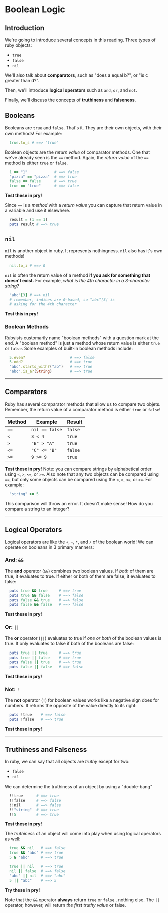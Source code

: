 # Boolean Logic

## Introduction

We're going to introduce several concepts in this reading. Three types of ruby objects:
  * `true`
  * `false`
  * `nil`

We'll also talk about **comparators**, such as "does a equal b?", or "is c greater than d?".

Then, we'll introduce **logical operators** such as `and`, `or`, and `not`.

Finally, we'll discuss the concepts of **truthiness** and **falseness**.

## Booleans

Booleans are `true` and `false`. That's it. They are their own objects, with their own methods! For example:

  ```ruby
    true.to_s # ==> "true"
  ```

Boolean objects are the *return value* of comparator methods. One that we've already seen is the `==` method. Again, the *return value* of the `==` method is either `true` or `false`.

  ```ruby
    1 == "1"            # ==> false
    "pizza" == "pizza"  # ==> true
    false == false      # ==> true
    true == "true"      # ==> false
  ```

**Test these in pry!**

Since `==` is a *method* with a *return value* you can capture that return value in a variable and use it elsewhere.

```ruby
  result = (1 == 1)
  puts result # ==> true
```

## `nil`

`nil` is another object in ruby. It represents nothingness. `nil` also has it's own methods!

  ```ruby
    nil.to_i # ==> 0
  ```

`nil` is often the return value of a method **if you ask for something that doesn't exist.** For example, *what is the 4th character in a 3-character string?*

```ruby
  "abc"[3] # ==> nil
  # remember, indices are 0-based, so "abc"[3] is
  # asking for the 4th character
```

**Test this in pry!**

### Boolean Methods

Rubyists customarily name "boolean methods" with a question mark at the end. A "boolean method" is just a method whose return value is either `true` or `false`. Some examples of built-in boolean methods include:

  ```ruby
    5.even?                    # ==> false
    5.odd?                     # ==> true
    "abc".starts_with?("ab")   # ==> true
    "abc".is_a?(String)        # ==> true
  ```

---

## Comparators

Ruby has several comparator methods that allow us to compare two objets. Remember, the return value of a comparator method is either `true` or `false`!

Method| Example        | Result  
------|----------------|---------
`==`  | `nil == false` | `false`
`<`   | `3 < 4`        | `true`
`>`   | `"B" > "A"`    | `true`
`<=`  | `"C" <= "B"`   | `false`
`>=`  | `9 >= 9`       | `true`

**Test these in pry!** Note: you can compare strings by alphabetical order using `<`, `>`, `<=`, or `>=`. Also note that any two objects can be compared using `==`, but only some objects can be compared using the `<`, `>`, `<=`, or `>=`. For example:

  ```ruby
    "string" >= 5
  ```

This comparison will throw an error. It doesn't make sense! How do you compare a string to an integer?

---
## Logical Operators

Logical operators are like the `+`, `-`, `*`, and `/` of the boolean world! We can operate on booleans in 3 primary manners:

### And: `&&`

The **and** operator (`&&`) combines two boolean values. If *both* of them are true, it evaluates to true. If either or both of them are false, it evaluates to false:

  ```ruby
    puts true && true     # ==> true
    puts true && false    # ==> false
    puts false && true    # ==> false
    puts false && false   # ==> false
  ```

**Test these in pry!**

### Or: `||`

The **or** operator (`||`) evaluates to true if *one or both* of the boolean values is true. It only evaluates to false if both of the booleans are false:
  ```ruby
    puts true || true     # ==> true
    puts true || false    # ==> true
    puts false || true    # ==> true
    puts false || false   # ==> false
  ```

**Test these in pry!**

### Not: `!`

  The **not** operator (`!`) for boolean values works like a negative sign does for numbers. It returns the opposite of the value directly to its right:

  ```ruby
    puts !true    # ==> false
    puts !false   # ==> true
  ```

**Test these in pry!**

---
## Truthiness and Falseness

In ruby, we can say that all objects are *truthy* except for two:
  * `false`
  * `nil`

We can determine the truthiness of an object by using a "double-bang"

  ```ruby
    !!true      # ==> true
    !!false     # ==> false
    !!nil       # ==> false
    !!"string"  # ==> true
    !!5         # ==> true
  ```

**Test these in pry!**

The *truthiness* of an object will come into play when using logical operators as well:

  ```ruby
    true && nil   # ==> false
    true && "abc" # ==> true
    5 & "abc"     # ==> true

    true || nil   # ==> true
    nil || false  # ==> false
    "abc" || nil  # ==> "abc"
    5 || "abc"    # ==> 5
  ```

**Try these in pry!**

Note that the `&&` operator **always** return `true` or `false`.. nothing else. The `||` operator, however, will return *the first truthy value* or false.
